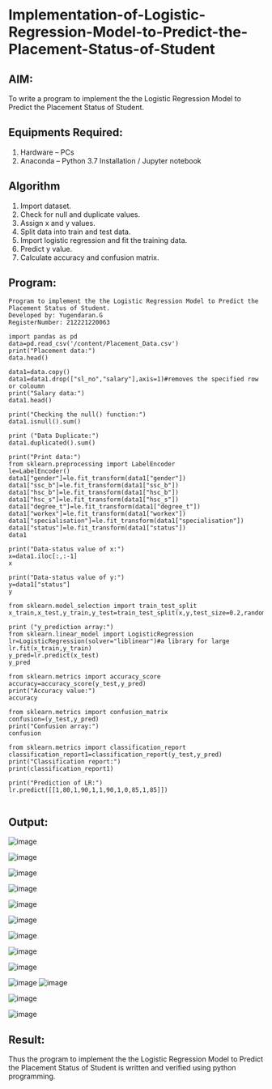 # Implementation-of-Logistic-Regression-Model-to-Predict-the-Placement-Status-of-Student

## AIM:
To write a program to implement the the Logistic Regression Model to Predict the Placement Status of Student.

## Equipments Required:
1. Hardware – PCs
2. Anaconda – Python 3.7 Installation / Jupyter notebook

## Algorithm
1. Import dataset.
2. Check for null and duplicate values.
3. Assign x and y values.
4. Split data into train and test data.
5. Import logistic regression and fit the training data.
6. Predict y value.
7. Calculate accuracy and confusion matrix.
## Program:
```
Program to implement the the Logistic Regression Model to Predict the Placement Status of Student.
Developed by: Yugendaran.G
RegisterNumber: 212221220063 

import pandas as pd
data=pd.read_csv('/content/Placement_Data.csv')
print("Placement data:")
data.head()

data1=data.copy()
data1=data1.drop(["sl_no","salary"],axis=1)#removes the specified row or coloumn
print("Salary data:")
data1.head()

print("Checking the null() function:")
data1.isnull().sum()

print ("Data Duplicate:")
data1.duplicated().sum()

print("Print data:")
from sklearn.preprocessing import LabelEncoder
le=LabelEncoder()
data1["gender"]=le.fit_transform(data1["gender"])
data1["ssc_b"]=le.fit_transform(data1["ssc_b"])
data1["hsc_b"]=le.fit_transform(data1["hsc_b"])
data1["hsc_s"]=le.fit_transform(data1["hsc_s"])
data1["degree_t"]=le.fit_transform(data1["degree_t"])
data1["workex"]=le.fit_transform(data1["workex"])
data1["specialisation"]=le.fit_transform(data1["specialisation"])
data1["status"]=le.fit_transform(data1["status"])
data1

print("Data-status value of x:")
x=data1.iloc[:,:-1]
x

print("Data-status value of y:")
y=data1["status"]
y

from sklearn.model_selection import train_test_split
x_train,x_test,y_train,y_test=train_test_split(x,y,test_size=0.2,random_state=0)

print ("y_prediction array:")
from sklearn.linear_model import LogisticRegression
lr=LogisticRegression(solver="liblinear")#a library for large
lr.fit(x_train,y_train)
y_pred=lr.predict(x_test)
y_pred

from sklearn.metrics import accuracy_score 
accuracy=accuracy_score(y_test,y_pred) 
print("Accuracy value:")
accuracy

from sklearn.metrics import confusion_matrix 
confusion=(y_test,y_pred) 
print("Confusion array:")
confusion

from sklearn.metrics import classification_report 
classification_report1=classification_report(y_test,y_pred) 
print("Classification report:")
print(classification_report1)

print("Prediction of LR:")
lr.predict([[1,80,1,90,1,1,90,1,0,85,1,85]])


```

## Output:
![image](https://user-images.githubusercontent.com/128135616/235350737-27e7237c-ceaa-4685-9169-49dd7ba915d0.png)

![image](https://user-images.githubusercontent.com/128135616/235350804-fe6113f5-386f-4a4e-b26c-21d651683564.png)

![image](https://user-images.githubusercontent.com/128135616/235352431-95f73d56-0387-478f-95cf-f1ef920ecb8e.png)

![image](https://user-images.githubusercontent.com/128135616/235352465-5854b6cb-1d08-4e90-9f6b-c09aad85f41f.png)

![image](https://user-images.githubusercontent.com/128135616/235352502-661f2d2a-64c4-455d-9c2b-6327263b564a.png)

![image](https://user-images.githubusercontent.com/128135616/235352550-facc1d8f-e413-44a9-89c6-06468f937ac9.png)

![image](https://user-images.githubusercontent.com/128135616/235352615-9fdec3b0-98a4-4740-95e0-d84af60e3e6f.png)

![image](https://user-images.githubusercontent.com/128135616/235352648-581c0a83-fc2d-4460-b918-cba3db9afcdd.png)

![image](https://user-images.githubusercontent.com/128135616/235352703-090bcdfe-220b-494e-805b-edc98a591359.png)

![image](https://user-images.githubusercontent.com/128135616/235352827-4911063c-5a2c-4c1a-8ceb-7b1b24c28b59.png)
![image](https://user-images.githubusercontent.com/128135616/235352893-a4d6572f-7189-47bc-b869-7acc522b12c1.png)

![image](https://user-images.githubusercontent.com/128135616/235352940-6bb927f0-8100-425d-80e3-351eaac46717.png)

![image](https://user-images.githubusercontent.com/128135616/235352965-e8bcbd0d-390a-44c3-bafd-1ee438c30f0a.png)


## Result:
Thus the program to implement the the Logistic Regression Model to Predict the Placement Status of Student is written and verified using python programming.

